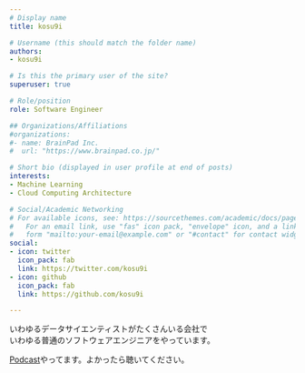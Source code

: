 ```yaml
---
# Display name
title: kosu9i

# Username (this should match the folder name)
authors:
- kosu9i

# Is this the primary user of the site?
superuser: true

# Role/position
role: Software Engineer

## Organizations/Affiliations
#organizations:
#- name: BrainPad Inc.
#  url: "https://www.brainpad.co.jp/"

# Short bio (displayed in user profile at end of posts)
interests:
- Machine Learning
- Cloud Computing Architecture

# Social/Academic Networking
# For available icons, see: https://sourcethemes.com/academic/docs/page-builder/#icons
#   For an email link, use "fas" icon pack, "envelope" icon, and a link in the
#   form "mailto:your-email@example.com" or "#contact" for contact widget.
social:
- icon: twitter
  icon_pack: fab
  link: https://twitter.com/kosu9i
- icon: github
  icon_pack: fab
  link: https://github.com/kosu9i

---
```


いわゆるデータサイエンティストがたくさんいる会社で  
いわゆる普通のソフトウェアエンジニアをやっています。

[Podcast](https://anchor.fm/mukiudo)やってます。よかったら聴いてください。
